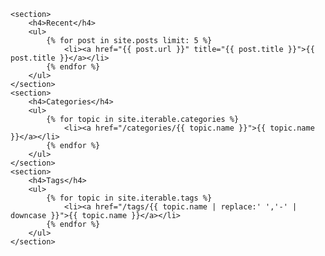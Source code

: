 	<section>
		<h4>Recent</h4>
		<ul>
			{% for post in site.posts limit: 5 %}
				<li><a href="{{ post.url }}" title="{{ post.title }}">{{ post.title }}</a></li>
			{% endfor %}
		</ul>
	</section>
	<section>
		<h4>Categories</h4>
		<ul>
			{% for topic in site.iterable.categories %}
				<li><a href="/categories/{{ topic.name }}">{{ topic.name }}</a></li>
			{% endfor %}
		</ul>
	</section>
	<section>
		<h4>Tags</h4>
		<ul>
			{% for topic in site.iterable.tags %}
				<li><a href="/tags/{{ topic.name | replace:' ','-' | downcase }}">{{ topic.name }}</a></li>
			{% endfor %}
		</ul>
	</section>
